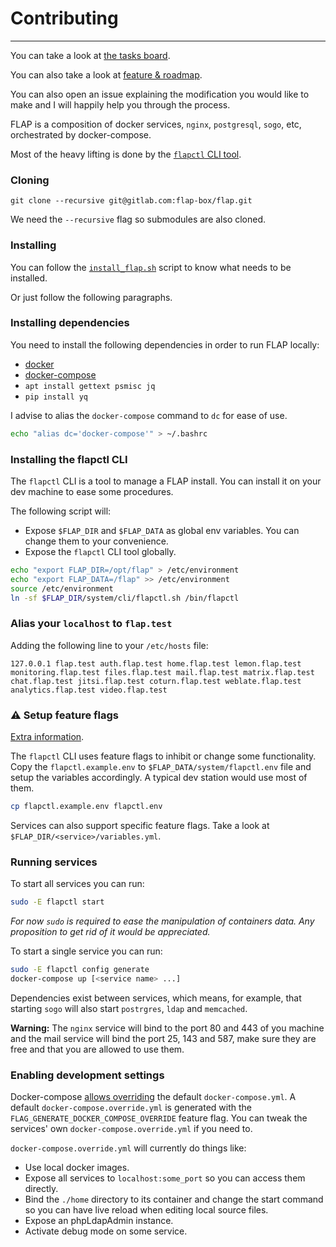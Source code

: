 # Contributing

---

You can take a look at [the tasks board](https://gitlab.com/groups/flap-box/-/boards).

You can also take a look at [feature & roadmap](features.md).

You can also open an issue explaining the modification you would like to make and I will happily help you through the process.

FLAP is a composition of docker services, `nginx`, `postgresql`, `sogo`, etc, orchestrated by docker-compose.

Most of the heavy lifting is done by the [`flapctl` CLI tool](https://gitlab.com/flap-box/flap/-/tree/master/system/cli).

### Cloning

`git clone --recursive git@gitlab.com:flap-box/flap.git`

We need the `--recursive` flag so submodules are also cloned.

### Installing

You can follow the [`install_flap.sh`](https://gitlab.com/flap-box/flap/-/blob/master/system/img_build/userpatches/overlay/install_flap.sh) script to know what needs to be installed.

Or just follow the following paragraphs.

### Installing dependencies

You need to install the following dependencies in order to run FLAP locally:

-   [docker](https://docs.docker.com/install)
-   [docker-compose](https://docs.docker.com/compose/install)
-   `apt install gettext psmisc jq`
-   `pip install yq`

I advise to alias the `docker-compose` command to `dc` for ease of use.

```bash
echo "alias dc='docker-compose'" > ~/.bashrc
```

### Installing the flapctl CLI

The `flapctl` CLI is a tool to manage a FLAP install. You can install it on your dev machine to ease some procedures.

The following script will:

-   Expose `$FLAP_DIR` and `$FLAP_DATA` as global env variables. You can change them to your convenience.
-   Expose the `flapctl` CLI tool globally.

```bash
echo "export FLAP_DIR=/opt/flap" > /etc/environment
echo "export FLAP_DATA=/flap" >> /etc/environment
source /etc/environment
ln -sf $FLAP_DIR/system/cli/flapctl.sh /bin/flapctl
```

### Alias your `localhost` to `flap.test`

Adding the following line to your `/etc/hosts` file:

`127.0.0.1 flap.test auth.flap.test home.flap.test lemon.flap.test monitoring.flap.test files.flap.test mail.flap.test matrix.flap.test chat.flap.test jitsi.flap.test coturn.flap.test weblate.flap.test analytics.flap.test video.flap.test`

### ⚠ Setup feature flags

[Extra information](environment_variables.md).

The `flapctl` CLI uses feature flags to inhibit or change some functionality. Copy the `flapctl.example.env` to `$FLAP_DATA/system/flapctl.env` file and setup the variables accordingly. A typical dev station would use most of them.

```bash
cp flapctl.example.env flapctl.env
```

Services can also support specific feature flags. Take a look at `$FLAP_DIR/<service>/variables.yml`.

### Running services

To start all services you can run:

```bash
sudo -E flapctl start
```

_For now `sudo` is required to ease the manipulation of containers data. Any proposition to get rid of it would be appreciated._

To start a single service you can run:

```bash
sudo -E flapctl config generate
docker-compose up [<service name> ...]
```

Dependencies exist between services, which means, for example, that starting `sogo` will also start `postrgres`, `ldap` and `memcached`.

**Warning:** The `nginx` service will bind to the port 80 and 443 of you machine and the mail service will bind the port 25, 143 and 587, make sure they are free and that you are allowed to use them.

### Enabling development settings

Docker-compose [allows overriding](https://docs.docker.com/compose/extends/) the default `docker-compose.yml`. A default `docker-compose.override.yml` is generated with the `FLAG_GENERATE_DOCKER_COMPOSE_OVERRIDE` feature flag. You can tweak the services' own `docker-compose.override.yml` if you need to.

`docker-compose.override.yml` will currently do things like:

-   Use local docker images.
-   Expose all services to `localhost:some_port` so you can access them directly.
-   Bind the `./home` directory to its container and change the start command so you can have live reload when editing local source files.
-   Expose an phpLdapAdmin instance.
-   Activate debug mode on some service.
